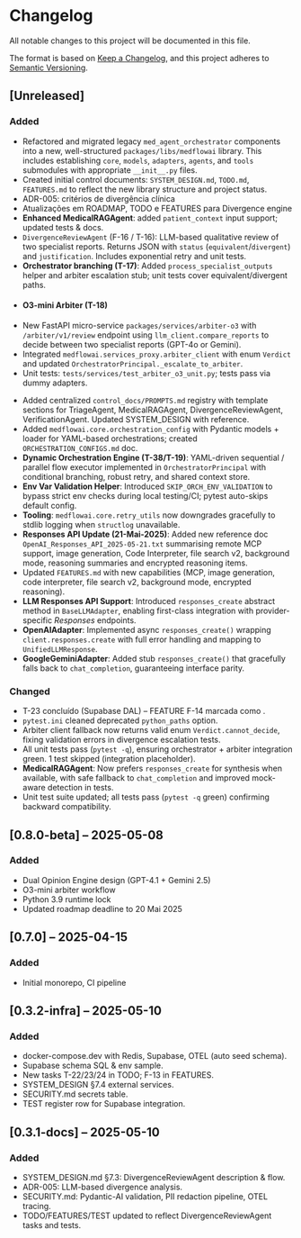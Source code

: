 # Changelog
All notable changes to this project will be documented in this file.

The format is based on [Keep a Changelog](https://keepachangelog.com/en/1.0.0/),
and this project adheres to [Semantic Versioning](https://semver.org/spec/v2.0.0.html).

## [Unreleased]
### Added
- Refactored and migrated legacy `med_agent_orchestrator` components into a new, well-structured `packages/libs/medflowai` library. This includes establishing `core`, `models`, `adapters`, `agents`, and `tools` submodules with appropriate `__init__.py` files.
- Created initial control documents: `SYSTEM_DESIGN.md`, `TODO.md`, `FEATURES.md` to reflect the new library structure and project status.
- ADR-005: critérios de divergência clínica
- Atualizações em ROADMAP, TODO e FEATURES para Divergence engine
- **Enhanced MedicalRAGAgent**: added `patient_context` input support; updated tests & docs.
- `DivergenceReviewAgent` (F-16 / T-16): LLM-based qualitative review of two specialist reports. Returns JSON with `status` (`equivalent`/`divergent`) and `justification`. Includes exponential retry and unit tests.
- **Orchestrator branching (T-17)**: Added `process_specialist_outputs` helper and arbiter escalation stub; unit tests cover equivalent/divergent paths.
- #### O3-mini Arbiter (T-18)
* New FastAPI micro-service `packages/services/arbiter-o3` with `/arbiter/v1/review` endpoint using `llm_client.compare_reports` to decide between two specialist reports (GPT-4o or Gemini).
* Integrated `medflowai.services_proxy.arbiter_client` with enum `Verdict` and updated `OrchestratorPrincipal._escalate_to_arbiter`.
* Unit tests: `tests/services/test_arbiter_o3_unit.py`; tests pass via dummy adapters.
- Added centralized `control_docs/PROMPTS.md` registry with template sections for TriageAgent, MedicalRAGAgent, DivergenceReviewAgent, VerificationAgent. Updated SYSTEM_DESIGN with reference.
- Added `medflowai.core.orchestration_config` with Pydantic models + loader for YAML-based orchestrations; created `ORCHESTRATION_CONFIGS.md` doc.
- **Dynamic Orchestration Engine (T-38/T-19)**: YAML-driven sequential / parallel flow executor implemented in `OrchestratorPrincipal` with conditional branching, robust retry, and shared context store.
- **Env Var Validation Helper**: Introduced `SKIP_ORCH_ENV_VALIDATION` to bypass strict env checks during local testing/CI; pytest auto-skips default config.
- **Tooling**: `medflowai.core.retry_utils` now downgrades gracefully to stdlib logging when `structlog` unavailable.
- **Responses API Update (21-Mai-2025)**: Added new reference doc `OpenAI_Responses_API_2025-05-21.txt` summarising remote MCP support, image generation, Code Interpreter, file search v2, background mode, reasoning summaries and encrypted reasoning items.
- Updated `FEATURES.md` with new capabilities (MCP, image generation, code interpreter, file search v2, background mode, encrypted reasoning).
- **LLM Responses API Support**: Introduced `responses_create` abstract method in `BaseLLMAdapter`, enabling first-class integration with provider-specific *Responses* endpoints.
- **OpenAIAdapter**: Implemented async `responses_create()` wrapping `client.responses.create` with full error handling and mapping to `UnifiedLLMResponse`.
- **GoogleGeminiAdapter**: Added stub `responses_create()` that gracefully falls back to `chat_completion`, guaranteeing interface parity.

### Changed
- T-23 concluído (Supabase DAL) – FEATURE F-14 marcada como .
- `pytest.ini` cleaned deprecated `python_paths` option.
- Arbiter client fallback now returns valid enum `Verdict.cannot_decide`, fixing validation errors in divergence escalation tests.
- All unit tests pass (`pytest -q`), ensuring orchestrator + arbiter integration green. 1 test skipped (integration placeholder).
- **MedicalRAGAgent**: Now prefers `responses_create` for synthesis when available, with safe fallback to `chat_completion` and improved mock-aware detection in tests.
- Unit test suite updated; all tests pass (`pytest -q` green) confirming backward compatibility.

## [0.8.0-beta] – 2025-05-08
### Added
- Dual Opinion Engine design (GPT-4.1 + Gemini 2.5)
- O3-mini arbiter workflow
- Python 3.9 runtime lock
- Updated roadmap deadline to 20 Mai 2025

## [0.7.0] – 2025-04-15
### Added
- Initial monorepo, CI pipeline

## [0.3.2-infra] – 2025-05-10
### Added
- docker-compose.dev with Redis, Supabase, OTEL (auto seed schema).
- Supabase schema SQL & env sample.
- New tasks T-22/23/24 in TODO; F-13 in FEATURES.
- SYSTEM_DESIGN §7.4 external services.
- SECURITY.md secrets table.
- TEST register row for Supabase integration.

## [0.3.1-docs] – 2025-05-10
### Added
- SYSTEM_DESIGN.md §7.3: DivergenceReviewAgent description & flow.
- ADR-005: LLM-based divergence analysis.
- SECURITY.md: Pydantic-AI validation, PII redaction pipeline, OTEL tracing.
- TODO/FEATURES/TEST updated to reflect DivergenceReviewAgent tasks and tests.
